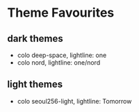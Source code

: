 # Theme Favourites

## dark themes

- colo deep-space, lightline: one
- colo nord, lightline: one/nord

## light themes

- colo seoul256-light, lightline: Tomorrow
